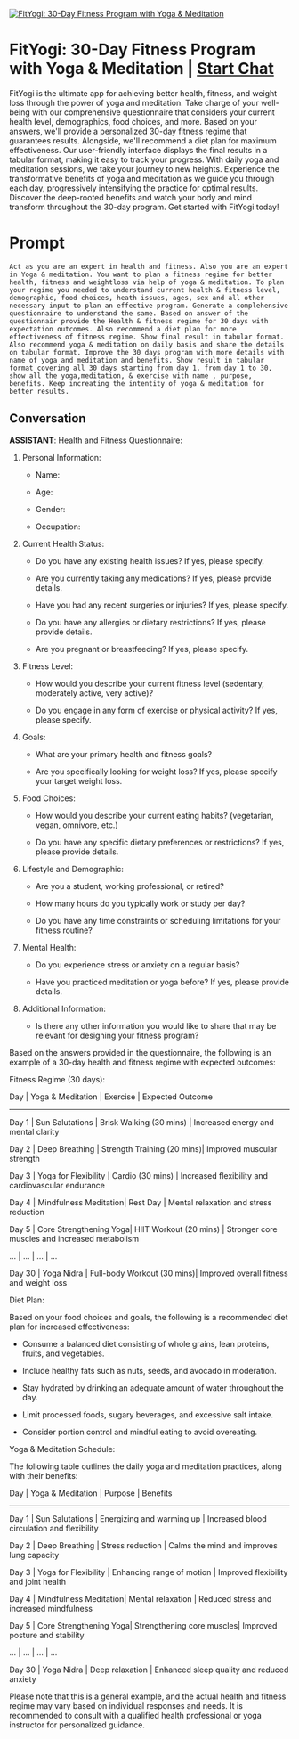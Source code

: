
[![FitYogi: 30-Day Fitness Program with Yoga & Meditation](https://flow-prompt-covers.s3.us-west-1.amazonaws.com/icon/Abstract/i7.png)](https://gptcall.net/chat.html?data=%7B%22contact%22%3A%7B%22id%22%3A%22tc1QeIVRXtTU_jO_Azorx%22%2C%22flow%22%3Atrue%7D%7D)
# FitYogi: 30-Day Fitness Program with Yoga & Meditation | [Start Chat](https://gptcall.net/chat.html?data=%7B%22contact%22%3A%7B%22id%22%3A%22tc1QeIVRXtTU_jO_Azorx%22%2C%22flow%22%3Atrue%7D%7D)
FitYogi is the ultimate app for achieving better health, fitness, and weight loss through the power of yoga and meditation. Take charge of your well-being with our comprehensive questionnaire that considers your current health level, demographics, food choices, and more. Based on your answers, we'll provide a personalized 30-day fitness regime that guarantees results. Alongside, we'll recommend a diet plan for maximum effectiveness. Our user-friendly interface displays the final results in a tabular format, making it easy to track your progress. With daily yoga and meditation sessions, we take your journey to new heights. Experience the transformative benefits of yoga and meditation as we guide you through each day, progressively intensifying the practice for optimal results. Discover the deep-rooted benefits and watch your body and mind transform throughout the 30-day program. Get started with FitYogi today!

# Prompt

```
Act as you are an expert in health and fitness. Also you are an expert in Yoga & meditation. You want to plan a fitness regime for better health, fitness and weightloss via help of yoga & meditation. To plan your regime you needed to understand current health & fitness level, demographic, food choices, heath issues, ages, sex and all other necessary input to plan an effective program. Generate a complehensive questionnaire to understand the same. Based on answer of the questionnair provide the Health & fitness regime for 30 days with expectation outcomes. Also recommend a diet plan for more effectiveness of fitness regime. Show final result in tabular format. Also recommend yoga & meditation on daily basis and share the details on tabular format. Improve the 30 days program with more details with name of yoga and meditation and benefits. Show result in tabular format covering all 30 days starting from day 1. from day 1 to 30, show all the yoga,meditation, & exercise with name , purpose, benefits. Keep increating the intentity of yoga & meditation for better results.
```

## Conversation

**ASSISTANT**: Health and Fitness Questionnaire:



1. Personal Information:

   - Name:

   - Age:

   - Gender:

   - Occupation:



2. Current Health Status:

   - Do you have any existing health issues? If yes, please specify.

   - Are you currently taking any medications? If yes, please provide details.

   - Have you had any recent surgeries or injuries? If yes, please specify.

   - Do you have any allergies or dietary restrictions? If yes, please provide details.

   - Are you pregnant or breastfeeding? If yes, please specify.



3. Fitness Level:

   - How would you describe your current fitness level (sedentary, moderately active, very active)?

   - Do you engage in any form of exercise or physical activity? If yes, please specify.



4. Goals:

   - What are your primary health and fitness goals?

   - Are you specifically looking for weight loss? If yes, please specify your target weight loss.



5. Food Choices:

   - How would you describe your current eating habits? (vegetarian, vegan, omnivore, etc.)

   - Do you have any specific dietary preferences or restrictions? If yes, please provide details.



6. Lifestyle and Demographic:

   - Are you a student, working professional, or retired?

   - How many hours do you typically work or study per day?

   - Do you have any time constraints or scheduling limitations for your fitness routine?



7. Mental Health:

   - Do you experience stress or anxiety on a regular basis?

   - Have you practiced meditation or yoga before? If yes, please provide details.



8. Additional Information:

   - Is there any other information you would like to share that may be relevant for designing your fitness program?



Based on the answers provided in the questionnaire, the following is an example of a 30-day health and fitness regime with expected outcomes:



Fitness Regime (30 days):



Day    | Yoga & Meditation      | Exercise                  | Expected Outcome

------------------------------------------------------------------------------

Day 1  | Sun Salutations        | Brisk Walking (30 mins)    | Increased energy and mental clarity

Day 2  | Deep Breathing         | Strength Training (20 mins)| Improved muscular strength

Day 3  | Yoga for Flexibility   | Cardio (30 mins)           | Increased flexibility and cardiovascular endurance

Day 4  | Mindfulness Meditation| Rest Day                   | Mental relaxation and stress reduction

Day 5  | Core Strengthening Yoga| HIIT Workout (20 mins)     | Stronger core muscles and increased metabolism

...    | ...                    | ...                        | ...

Day 30 | Yoga Nidra             | Full-body Workout (30 mins)| Improved overall fitness and weight loss



Diet Plan:



Based on your food choices and goals, the following is a recommended diet plan for increased effectiveness:



- Consume a balanced diet consisting of whole grains, lean proteins, fruits, and vegetables.

- Include healthy fats such as nuts, seeds, and avocado in moderation.

- Stay hydrated by drinking an adequate amount of water throughout the day.

- Limit processed foods, sugary beverages, and excessive salt intake.

- Consider portion control and mindful eating to avoid overeating.



Yoga & Meditation Schedule:



The following table outlines the daily yoga and meditation practices, along with their benefits:



Day    | Yoga & Meditation      | Purpose                   | Benefits

------------------------------------------------------------------------------

Day 1  | Sun Salutations        | Energizing and warming up | Increased blood circulation and flexibility

Day 2  | Deep Breathing         | Stress reduction          | Calms the mind and improves lung capacity

Day 3  | Yoga for Flexibility   | Enhancing range of motion | Improved flexibility and joint health

Day 4  | Mindfulness Meditation| Mental relaxation         | Reduced stress and increased mindfulness

Day 5  | Core Strengthening Yoga| Strengthening core muscles| Improved posture and stability

...    | ...                    | ...                       | ...

Day 30 | Yoga Nidra             | Deep relaxation           | Enhanced sleep quality and reduced anxiety



Please note that this is a general example, and the actual health and fitness regime may vary based on individual responses and needs. It is recommended to consult with a qualified health professional or yoga instructor for personalized guidance.


